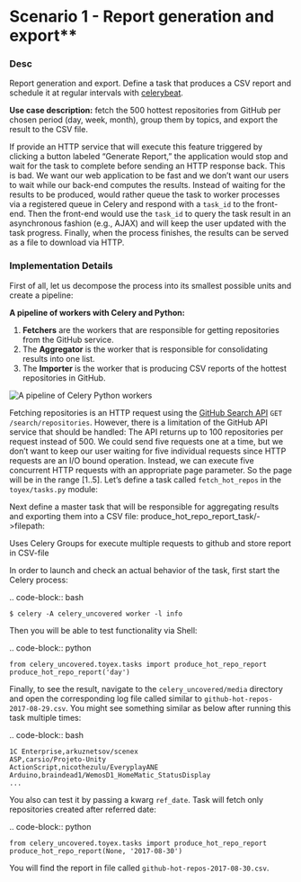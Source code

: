 # Scenario 1 - Report generation and export**

### Desc

Report generation and export. Define a task that produces a CSV report and schedule it at regular intervals with [celerybeat](https://django-celery-beat.readthedocs.io/en/latest/).

**Use case description:** fetch the 500 hottest repositories from GitHub per chosen period (day, week, month), group them by topics, and export the result to the CSV file.

If provide an HTTP service that will execute this feature triggered by clicking a button labeled “Generate Report,” the application would stop and wait for the task to complete before sending an HTTP response back. This is bad. We want our web application to be fast and we don’t want our users to wait while our back-end computes the results. Instead of waiting for the results to be produced, would rather queue the task to worker processes via a registered queue in Celery and respond with a `task_id` to the front-end. Then the front-end would use the `task_id` to query the task result in an asynchronous fashion (e.g., AJAX) and will keep the user updated with the task progress. Finally, when the process finishes, the results can be served as a file to download via HTTP.

### Implementation Details

First of all, let us decompose the process into its smallest possible units and create a pipeline:

**A pipeline of workers with Celery and Python:**

1.  **Fetchers** are the workers that are responsible for getting repositories from the GitHub service.
2.  The **Aggregator** is the worker that is responsible for consolidating results into one list.
3.  The **Importer** is the worker that is producing CSV reports of the hottest repositories in GitHub.

![A pipeline of Celery Python workers](https://bs-uploads.toptal.io/blackfish-uploads/uploaded_file/file/191391/image-1582290925096-33c2162219031ca2cd9445e91c3b0a12.png)


Fetching repositories is an HTTP request using the [GitHub Search API](https://developer.github.com/v3/search/) `GET /search/repositories`. However, there is a limitation of the GitHub API service that should be handled: The API returns up to 100 repositories per request instead of 500\. We could send five requests one at a time, but we don’t want to keep our user waiting for five individual requests since HTTP requests are an I/O bound operation. Instead, we can execute five concurrent HTTP requests with an appropriate page parameter. So the page will be in the range [1..5]. Let’s define a task called `fetch_hot_repos` in the `toyex/tasks.py` module:


Next define a master task that will be responsible for aggregating results and exporting them into a CSV file: produce_hot_repo_report_task/->filepath:










Uses Celery Groups for execute multiple requests to github and store report in CSV-file

In order to launch and check an actual behavior of the task, first start the Celery process:

.. code-block:: bash

    $ celery -A celery_uncovered worker -l info


Then you will be able to test functionality via Shell:

.. code-block:: python

    from celery_uncovered.toyex.tasks import produce_hot_repo_report
    produce_hot_repo_report('day')


Finally, to see the result, navigate to the `celery_uncovered/media` directory and open the corresponding log file called similar to `github-hot-repos-2017-08-29.csv`. You might see something similar as below after running this task multiple times:

.. code-block:: bash

    1C Enterprise,arkuznetsov/scenex
    ASP,carsio/Projeto-Unity
    ActionScript,nicothezulu/EveryplayANE
    Arduino,braindead1/WemosD1_HomeMatic_StatusDisplay
    ...


You also can test it by passing a kwarg `ref_date`. Task will fetch only repositories created after referred date:

.. code-block:: python

    from celery_uncovered.toyex.tasks import produce_hot_repo_report
    produce_hot_repo_report(None, '2017-08-30')


You will find the report in file called `github-hot-repos-2017-08-30.csv`.
